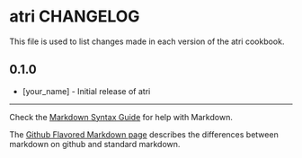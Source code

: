 atri CHANGELOG
==============

This file is used to list changes made in each version of the atri cookbook.

0.1.0
-----
- [your_name] - Initial release of atri

- - -
Check the [Markdown Syntax Guide](http://daringfireball.net/projects/markdown/syntax) for help with Markdown.

The [Github Flavored Markdown page](http://github.github.com/github-flavored-markdown/) describes the differences between markdown on github and standard markdown.
